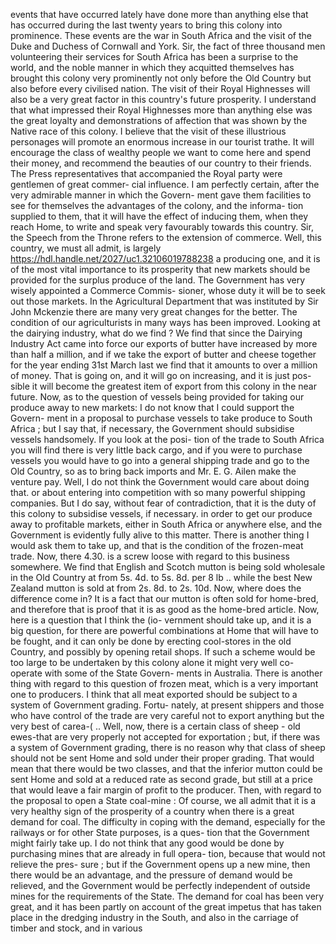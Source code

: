 events that have occurred lately have done more than anything else that has occurred during the last twenty years to bring this colony into prominence. These events are the war in South Africa and the visit of the Duke and Duchess of Cornwall and York. Sir, the fact of three thousand men volunteering their services for South Africa has been a surprise to the world, and the noble manner in which they acquitted themselves has brought this colony very prominently not only before the Old Country but also before every civilised nation. The visit of their Royal Highnesses will also be a very great factor in this country's future prosperity. I understand that what impressed their Royal Highnesses more than anything else was the great loyalty and demonstrations of affection that was shown by the Native race of this colony. I believe that the visit of these illustrious personages will promote an enormous increase in our tourist trathe. It will encourage the class of wealthy people we want to come here and spend their money, and recommend the beauties of our country to their friends. The Press representatives that accompanied the Royal party were gentlemen of great commer- cial influence. I am perfectly certain, after the very admirable manner in which the Govern- ment gave them facilities to see for themselves the advantages of the colony, and the informa- tion supplied to them, that it will have the effect of inducing them, when they reach Home, to write and speak very favourably towards this country. Sir, the Speech from the Throne refers to the extension of commerce. Well, this country, we must all admit, is largely https://hdl.handle.net/2027/uc1.32106019788238 a producing one, and it is of the most vital importance to its prosperity that new markets should be provided for the surplus produce of the land. The Government has very wisely appointed a Commerce Commis- sioner, whose duty it will be to seek out those markets. In the Agricultural Department that was instituted by Sir John Mckenzie there are many very great changes for the better. The condition of our agriculturists in many ways has been improved. Looking at the dairying industry, what do we find ? We find that since the Dairying Industry Act came into force our exports of butter have increased by more than half a million, and if we take the export of butter and cheese together for the year ending 31st March last we find that it amounts to over a million of money. That is going on, and it will go on increasing, and it is just pos- sible it will become the greatest item of export from this colony in the near future. Now, as to the question of vessels being provided for taking our produce away to new markets: I do not know that I could support the Govern- ment in a proposal to purchase vessels to take produce to South Africa ; but I say that, if necessary, the Government should subsidise vessels handsomely. If you look at the posi- tion of the trade to South Africa you will find there is very little back cargo, and if you were to purchase vessels you would have to go into a general shipping trade and go to the Old Country, so as to bring back imports and Mr. E. G. Ailen make the venture pay. Well, I do not think the Government would care about doing that. or about entering into competition with so many powerful shipping companies. But I do say, without fear of contradiction, that it is the duty of this colony to subsidise vessels, if necessary. in order to get our produce away to profitable markets, either in South Africa or anywhere else, and the Government is evidently fully alive to this matter. There is another thing I would ask them to take up, and that is the condition of the frozen-meat trade. Now, there 4.30. is a screw loose with regard to this business somewhere. We find that English and Scotch mutton is being sold wholesale in the Old Country at from 5s. 4d. to 5s. 8d. per 8 lb .. while the best New Zealand mutton is sold at from 2s. 8d. to 2s. 10d. Now, where does the difference come in? It is a fact that our mutton is often sold for home-bred, and therefore that is proof that it is as good as the home-bred article. Now, here is a question that I think the (io- vernment should take up, and it is a big question, for there are powerful combinations at Home that will have to be fought, and it can only be done by erecting cool-stores in the old Country, and possibly by opening retail shops. If such a scheme would be too large to be undertaken by this colony alone it might very well co-operate with some of the State Govern- ments in Australia. There is another thing with regard to this question of frozen meat, which is a very important one to producers. I think that all meat exported should be subject to a system of Government grading. Fortu- nately, at present shippers and those who have control of the trade are very careful not to export anything but the very best of carea-( .. Well, now, there is a certain class of sheep - old ewes-that are very properly not accepted for exportation ; but, if there was a system of Government grading, there is no reason why that class of sheep should not be sent Home and sold under their proper grading. That would mean that there would be two classes, and that the inferior mutton could be sent Home and sold at a reduced rate as second grade, but still at a price that would leave a fair margin of profit to the producer. Then, with regard to the proposal to open a State coal-mine : Of course, we all admit that it is a very healthy sign of the prosperity of a country when there is a great demand for coal. The difficulty in coping with the demand, especially for the railways or for other State purposes, is a ques- tion that the Government might fairly take up. I do not think that any good would be done by purchasing mines that are already in full opera- tion, because that would not relieve the pres- sure ; but if the Government opens up a new mine, then there would be an advantage, and the pressure of demand would be relieved, and the Government would be perfectly independent of outside mines for the requirements of the State. The demand for coal has been very great, and it has been partly on account of the great impetus that has taken place in the dredging industry in the South, and also in the carriage of timber and stock, and in various 